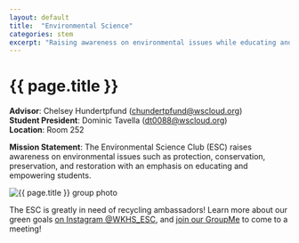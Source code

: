 ```yaml
---
layout: default
title:  "Environmental Science"
categories: stem
excerpt: "Raising awareness on environmental issues while educating and empowering students."
---
```


# {{ page.title }}

**Advisor**: Chelsey Hundertpfund (<chundertpfund@wscloud.org>)
<br/>**Student President**: Dominic Tavella (<dt0088@wscloud.org>)
<br/>**Location**: Room 252

**Mission Statement**: The Environmental Science Club (ESC) raises awareness on environmental issues such as protection, conservation, preservation, and restoration with an emphasis on educating and empowering students.

<img src="{{ site.baseurl }}/images/clubs/{{ page.title }}.jpg" alt="{{ page.title }} group photo"/>

The ESC is greatly in need of recycling ambassadors! Learn more about our green goals [on Instagram @WKHS_ESC](https://instagram.com/WKHS_ESC), and [join our GroupMe](https://web.groupme.com/join_group/67828792/WcQL2WaX) to come to a meeting!